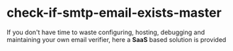 # check-if-smtp-email-exists-master
If you don't have time to waste configuring, hosting, debugging and maintaining your own email verifier, here a **SaaS** based solution is provided
